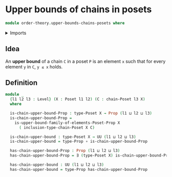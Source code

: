 # Upper bounds of chains in posets

```agda
module order-theory.upper-bounds-chains-posets where
```

<details><summary>Imports</summary>

```agda
open import foundation.existential-quantification
open import foundation.universe-levels

open import foundation-core.function-types
open import foundation-core.propositions

open import order-theory.chains-posets
open import order-theory.posets
open import order-theory.upper-bounds-posets
```

</details>

## Idea

An **upper bound** of a chain `C` in a poset `P` is an element `x` such that for
every element `y` in `C`, `y ≤ x` holds.

## Definition

```agda
module _
  {l1 l2 l3 : Level} (X : Poset l1 l2) (C : chain-Poset l3 X)
  where

  is-chain-upper-bound-Prop : type-Poset X → Prop (l1 ⊔ l2 ⊔ l3)
  is-chain-upper-bound-Prop =
    is-upper-bound-family-of-elements-Poset-Prop X
      ( inclusion-type-chain-Poset X C)

  is-chain-upper-bound : type-Poset X → UU (l1 ⊔ l2 ⊔ l3)
  is-chain-upper-bound = type-Prop ∘ is-chain-upper-bound-Prop

  has-chain-upper-bound-Prop : Prop (l1 ⊔ l2 ⊔ l3)
  has-chain-upper-bound-Prop = ∃ (type-Poset X) is-chain-upper-bound-Prop

  has-chain-upper-bound : UU (l1 ⊔ l2 ⊔ l3)
  has-chain-upper-bound = type-Prop has-chain-upper-bound-Prop
```
